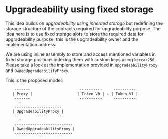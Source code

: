# Upgradeability using fixed storage

This idea builds on _upgradeability using inherited storage_ but redefining the storage structure of the contracts
required for upgradeability purpose. The idea here is to use fixed storage slots to store the required data for
upgradeability purpose, this is the upgradeability owner and the implementation address.

We are using inline assembly to store and access mentioned variables in fixed storage positions indexing them
with custom keys using `keccak256`. Please take a look at the implementation provided in `UpgradeabilityProxy` 
and `OwnedUpgradeabilityProxy`.

This is the proposed model:

        -------                      ----------     ----------
       | Proxy |                    | Token_V0 | ← | Token_V1 |
        -------                      ----------     ----------
          ↑              
        --------------------- 
       | UpgradeabilityProxy |
        ---------------------    
          ↑                      
        -------------------------- 
       | OwnedUpgradeabilityProxy |            
        --------------------------        

